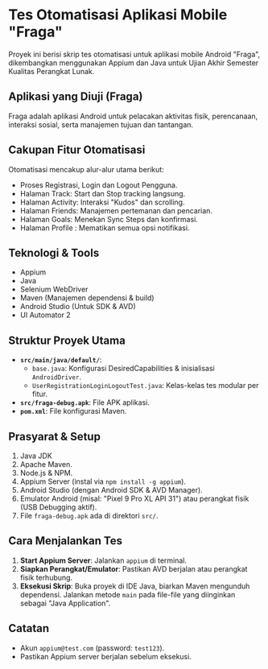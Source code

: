 # Tes Otomatisasi Aplikasi Mobile "Fraga"

Proyek ini berisi skrip tes otomatisasi untuk aplikasi mobile Android "Fraga", dikembangkan menggunakan Appium dan Java untuk Ujian Akhir Semester Kualitas Perangkat Lunak.

## Aplikasi yang Diuji (Fraga)
Fraga adalah aplikasi Android untuk pelacakan aktivitas fisik, perencanaan, interaksi sosial, serta manajemen tujuan dan tantangan.

## Cakupan Fitur Otomatisasi
Otomatisasi mencakup alur-alur utama berikut:
* Proses Registrasi, Login dan Logout Pengguna.
* Halaman Track: Start dan Stop tracking langsung.
* Halaman Activity: Interaksi "Kudos" dan scrolling.
* Halaman Friends: Manajemen pertemanan dan pencarian.
* Halaman Goals: Menekan Sync Steps dan konfirmasi.
* Halaman Profile : Mematikan semua opsi notifikasi.

## Teknologi & Tools
* Appium
* Java 
* Selenium WebDriver
* Maven (Manajemen dependensi & build)
* Android Studio (Untuk SDK & AVD)
* UI Automator 2

## Struktur Proyek Utama
* **`src/main/java/default/`**:
    * `base.java`: Konfigurasi DesiredCapabilities & inisialisasi `AndroidDriver`.
    * `UserRegistrationLoginLogoutTest.java`: Kelas-kelas tes modular per fitur.
* **`src/fraga-debug.apk`**: File APK aplikasi.
* **`pom.xml`**: File konfigurasi Maven.

## Prasyarat & Setup
1.  Java JDK 
2.  Apache Maven.
3.  Node.js & NPM.
4.  Appium Server (instal via `npm install -g appium`).
5.  Android Studio (dengan Android SDK & AVD Manager).
6.  Emulator Android (misal: "Pixel 9 Pro XL API 31") atau perangkat fisik (USB Debugging aktif).
7.  File `fraga-debug.apk` ada di direktori `src/`.

## Cara Menjalankan Tes
1.  **Start Appium Server**: Jalankan `appium` di terminal.
2.  **Siapkan Perangkat/Emulator**: Pastikan AVD berjalan atau perangkat fisik terhubung.
3.  **Eksekusi Skrip**: Buka proyek di IDE Java, biarkan Maven mengunduh dependensi. Jalankan metode `main` pada file-file yang diinginkan sebagai "Java Application".

## Catatan
* Akun `appium@test.com` (password: `test123`).
* Pastikan Appium server berjalan sebelum eksekusi.

